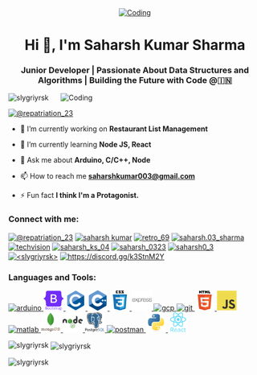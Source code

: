 <div align="center">
  <a href="https://github.com/Slygriyrsk">
    <img src="https://github.com/user-attachments/assets/2b30481c-892d-4673-b607-96cf1f25fd38" alt="Coding" style="max-width: 45%; height: auto;" />
  </a>
</div>

<h1 align="center">Hi 👋, I'm Saharsh Kumar Sharma</h1>
<h3 align="center">Junior Developer | Passionate About Data Structures and Algorithms | Building the Future with Code @🇮🇳</h3>
<img align="right" alt="Coding" width="400" src="https://github.com/user-attachments/assets/530d612a-804b-4359-98c9-c90c357af1f2" alt="me" width="400"/>



<p align="left"> <img src="https://komarev.com/ghpvc/?username=slygriyrsk&label=Profile%20views&color=0e75b6&style=flat" alt="slygriyrsk" /> </p>

<p align="left"> <a href="https://twitter.com/@repatriation_23" target="blank"><img src="https://img.shields.io/twitter/follow/@repatriation_23?logo=twitter&style=for-the-badge" alt="@repatriation_23" /></a> </p>

- 🔭 I’m currently working on **Restaurant List Management**

- 🌱 I’m currently learning **Node JS, React**

- 💬 Ask me about **Arduino, C/C++, Node**

- 📫 How to reach me **saharshkumar003@gmail.com**

- ⚡ Fun fact **I think I'm a Protagonist.**

<h3 align="left">Connect with me:</h3>
<p align="left">
<a href="https://twitter.com/@repatriation_23" target="blank"><img align="center" src="https://raw.githubusercontent.com/rahuldkjain/github-profile-readme-generator/master/src/images/icons/Social/twitter.svg" alt="@repatriation_23" height="30" width="40" /></a>
<a href="https://www.linkedin.com/in/saharsh-kumar-9768a8264/" target="blank"><img align="center" src="https://raw.githubusercontent.com/rahuldkjain/github-profile-readme-generator/master/src/images/icons/Social/linked-in-alt.svg" alt="saharsh kumar" height="30" width="40" /></a>
<a href="https://codesandbox.com/retro_69" target="blank"><img align="center" src="https://raw.githubusercontent.com/rahuldkjain/github-profile-readme-generator/master/src/images/icons/Social/codesandbox.svg" alt="retro_69" height="30" width="40" /></a>
<a href="https://instagram.com/saharsh.03_sharma" target="blank"><img align="center" src="https://raw.githubusercontent.com/rahuldkjain/github-profile-readme-generator/master/src/images/icons/Social/instagram.svg" alt="saharsh.03_sharma" height="30" width="40" /></a>
<a href="https://www.youtube.com/c/techvision" target="blank"><img align="center" src="https://raw.githubusercontent.com/rahuldkjain/github-profile-readme-generator/master/src/images/icons/Social/youtube.svg" alt="techvision" height="30" width="40" /></a>
<a href="https://www.codechef.com/users/saharsh_ks_04" target="blank"><img align="center" src="https://cdn.jsdelivr.net/npm/simple-icons@3.1.0/icons/codechef.svg" alt="saharsh_ks_04" height="30" width="40" /></a>
<a href="https://codeforces.com/profile/saharsh_0323" target="blank"><img align="center" src="https://raw.githubusercontent.com/rahuldkjain/github-profile-readme-generator/master/src/images/icons/Social/codeforces.svg" alt="saharsh_0323" height="30" width="40" /></a>
<a href="https://www.leetcode.com/saharsh0_3" target="blank"><img align="center" src="https://raw.githubusercontent.com/rahuldkjain/github-profile-readme-generator/master/src/images/icons/Social/leet-code.svg" alt="saharsh0_3" height="30" width="40" /></a>
<a href="https://auth.geeksforgeeks.org/user/<slygriyrsk>" target="blank"><img align="center" src="https://raw.githubusercontent.com/rahuldkjain/github-profile-readme-generator/master/src/images/icons/Social/geeks-for-geeks.svg" alt="<slygriyrsk>" height="30" width="40" /></a>
<a href="https://discord.gg/https://discord.gg/k3StnM2Y" target="blank"><img align="center" src="https://raw.githubusercontent.com/rahuldkjain/github-profile-readme-generator/master/src/images/icons/Social/discord.svg" alt="https://discord.gg/k3StnM2Y" height="30" width="40" /></a>
</p>

<h3 align="left">Languages and Tools:</h3>
<p align="left"> <a href="https://www.arduino.cc/" target="_blank" rel="noreferrer"> <img src="https://cdn.worldvectorlogo.com/logos/arduino-1.svg" alt="arduino" width="40" height="40"/> </a> <a href="https://getbootstrap.com" target="_blank" rel="noreferrer"> <img src="https://raw.githubusercontent.com/devicons/devicon/master/icons/bootstrap/bootstrap-plain-wordmark.svg" alt="bootstrap" width="40" height="40"/> </a> <a href="https://www.cprogramming.com/" target="_blank" rel="noreferrer"> <img src="https://raw.githubusercontent.com/devicons/devicon/master/icons/c/c-original.svg" alt="c" width="40" height="40"/> </a> <a href="https://www.w3schools.com/cpp/" target="_blank" rel="noreferrer"> <img src="https://raw.githubusercontent.com/devicons/devicon/master/icons/cplusplus/cplusplus-original.svg" alt="cplusplus" width="40" height="40"/> </a> <a href="https://www.w3schools.com/css/" target="_blank" rel="noreferrer"> <img src="https://raw.githubusercontent.com/devicons/devicon/master/icons/css3/css3-original-wordmark.svg" alt="css3" width="40" height="40"/> </a> <a href="https://expressjs.com" target="_blank" rel="noreferrer"> <img src="https://raw.githubusercontent.com/devicons/devicon/master/icons/express/express-original-wordmark.svg" alt="express" width="40" height="40"/> </a> <a href="https://cloud.google.com" target="_blank" rel="noreferrer"> <img src="https://www.vectorlogo.zone/logos/google_cloud/google_cloud-icon.svg" alt="gcp" width="40" height="40"/> </a> <a href="https://git-scm.com/" target="_blank" rel="noreferrer"> <img src="https://www.vectorlogo.zone/logos/git-scm/git-scm-icon.svg" alt="git" width="40" height="40"/> </a> <a href="https://www.w3.org/html/" target="_blank" rel="noreferrer"> <img src="https://raw.githubusercontent.com/devicons/devicon/master/icons/html5/html5-original-wordmark.svg" alt="html5" width="40" height="40"/> </a> <a href="https://developer.mozilla.org/en-US/docs/Web/JavaScript" target="_blank" rel="noreferrer"> <img src="https://raw.githubusercontent.com/devicons/devicon/master/icons/javascript/javascript-original.svg" alt="javascript" width="40" height="40"/> </a> <a href="https://www.mathworks.com/" target="_blank" rel="noreferrer"> <img src="https://upload.wikimedia.org/wikipedia/commons/2/21/Matlab_Logo.png" alt="matlab" width="40" height="40"/> </a> <a href="https://www.mongodb.com/" target="_blank" rel="noreferrer"> <img src="https://raw.githubusercontent.com/devicons/devicon/master/icons/mongodb/mongodb-original-wordmark.svg" alt="mongodb" width="40" height="40"/> </a> <a href="https://nodejs.org" target="_blank" rel="noreferrer"> <img src="https://raw.githubusercontent.com/devicons/devicon/master/icons/nodejs/nodejs-original-wordmark.svg" alt="nodejs" width="40" height="40"/> </a> <a href="https://www.postgresql.org" target="_blank" rel="noreferrer"> <img src="https://raw.githubusercontent.com/devicons/devicon/master/icons/postgresql/postgresql-original-wordmark.svg" alt="postgresql" width="40" height="40"/> </a> <a href="https://postman.com" target="_blank" rel="noreferrer"> <img src="https://www.vectorlogo.zone/logos/getpostman/getpostman-icon.svg" alt="postman" width="40" height="40"/> </a> <a href="https://www.python.org" target="_blank" rel="noreferrer"> <img src="https://raw.githubusercontent.com/devicons/devicon/master/icons/python/python-original.svg" alt="python" width="40" height="40"/> </a> <a href="https://reactjs.org/" target="_blank" rel="noreferrer"> <img src="https://raw.githubusercontent.com/devicons/devicon/master/icons/react/react-original-wordmark.svg" alt="react" width="40" height="40"/> </a> </p>

<p><img align="left" src="https://github-readme-stats.vercel.app/api/top-langs?username=slygriyrsk&show_icons=true&locale=en&layout=compact" alt="slygriyrsk" /></p>

<p>&nbsp;<img align="center" src="https://github-readme-stats.vercel.app/api?username=slygriyrsk&show_icons=true&locale=en" alt="slygriyrsk" /></p>

<p><img align="center" src="https://github-readme-streak-stats.herokuapp.com/?user=slygriyrsk&" alt="slygriyrsk" /></p>
